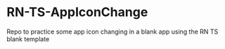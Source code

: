 # RN-TS-AppIconChange
Repo to practice some app icon changing in a blank app using the RN TS blank template

